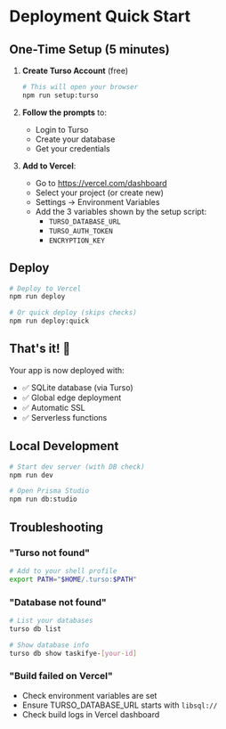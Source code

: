 # Deployment Quick Start

## One-Time Setup (5 minutes)

1. **Create Turso Account** (free)
   ```bash
   # This will open your browser
   npm run setup:turso
   ```

2. **Follow the prompts** to:
   - Login to Turso
   - Create your database
   - Get your credentials

3. **Add to Vercel**:
   - Go to https://vercel.com/dashboard
   - Select your project (or create new)
   - Settings → Environment Variables
   - Add the 3 variables shown by the setup script:
     - `TURSO_DATABASE_URL`
     - `TURSO_AUTH_TOKEN`
     - `ENCRYPTION_KEY`

## Deploy

```bash
# Deploy to Vercel
npm run deploy

# Or quick deploy (skips checks)
npm run deploy:quick
```

## That's it! 🎉

Your app is now deployed with:
- ✅ SQLite database (via Turso)
- ✅ Global edge deployment
- ✅ Automatic SSL
- ✅ Serverless functions

## Local Development

```bash
# Start dev server (with DB check)
npm run dev

# Open Prisma Studio
npm run db:studio
```

## Troubleshooting

### "Turso not found"
```bash
# Add to your shell profile
export PATH="$HOME/.turso:$PATH"
```

### "Database not found"
```bash
# List your databases
turso db list

# Show database info
turso db show taskifye-[your-id]
```

### "Build failed on Vercel"
- Check environment variables are set
- Ensure TURSO_DATABASE_URL starts with `libsql://`
- Check build logs in Vercel dashboard